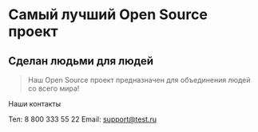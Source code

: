 # Самый лучший Open Source проект

## Сделан людьми для людей

> Наш Open Source проект предназначен для объединения людей со всего мира!

Наши контакты

Тел: 8 800 333 55 22
Email: support@test.ru
